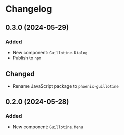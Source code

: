 # Changelog

## 0.3.0 (2024-05-29)

### Added

- New component: `Guillotine.Dialog`
- Publish to `npm`

## Changed

- Rename JavaScript package to `phoenix-guillotine`

## 0.2.0 (2024-05-28)

### Added

- New component: `Guillotine.Menu`
